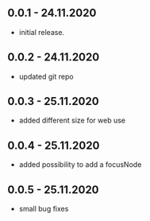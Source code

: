 ## 0.0.1 - 24.11.2020

* initial release.

## 0.0.2 - 24.11.2020

* updated git repo

## 0.0.3 - 25.11.2020

* added different size for web use

## 0.0.4 - 25.11.2020

* added possibility to add a focusNode

## 0.0.5 - 25.11.2020

* small bug fixes